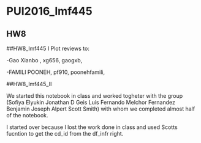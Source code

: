 # PUI2016_lmf445

## HW8


##HW8_lmf445 I
Plot reviews to:

-Gao Xianbo , xg656, gaogxb, 

-FAMILI POONEH, pf910, poonehfamili,


##HW8_lmf445_II

We started this notebook in class and worked togheter with the group (Sofiya Elyukin Jonathan D Geis Luis Fernando Melchor Fernandez Benjamin Joseph Alpert Scott Smith) with whom we completed almost half of the notebook.


I started over because I lost the work done in class and used Scotts fucntion to get the cd_id from the df_infr right.


